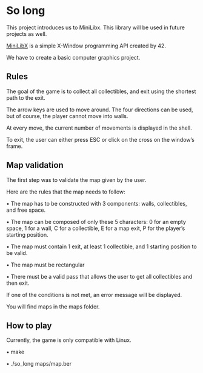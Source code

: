 # So long

This project introduces us to MiniLibx. This library will be used in future projects as well.

[MiniLibX](https://github.com/42Paris/minilibx-linux) is a simple X-Window programming API created by 42.

We have to create a basic computer graphics project.

## Rules

The goal of the game is to collect all collectibles, and exit using the shortest path to the exit.

The arrow keys are used to move around. The four directions can be used, but of course, the player cannot move into walls.

At every move, the current number of movements is displayed in the shell.

To exit, the user can either press ESC or click on the cross on the window’s frame.

## Map validation

The first step was to validate the map given by the user.

Here are the rules that the map needs to follow:

• The map has to be constructed with 3 components: walls, collectibles, and free space.

• The map can be composed of only these 5 characters:
0 for an empty space,
1 for a wall,
C for a collectible,
E for a map exit,
P for the player’s starting position.

• The map must contain 1 exit, at least 1 collectible, and 1 starting position to
be valid.

• The map must be rectangular

• There must be a valid pass that allows the user to get all collectibles and then exit.

If one of the conditions is not met, an error message will be displayed.

You will find maps in the maps folder.

## How to play

Currently, the game is only compatible with Linux.

• make

• ./so_long maps/map.ber
